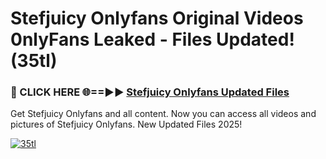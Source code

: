 # Stefjuicy Onlyfans Original Videos 0nlyFans Leaked - Files Updated! (35tl)

<h3>🔴 CLICK HERE 🌐==►► <a href="https://tinyurl.com/2jnfzry5" rel="nofollow">Stefjuicy Onlyfans Updated Files</a></h3>

Get Stefjuicy Onlyfans and all content. Now you can access all videos and pictures of Stefjuicy Onlyfans. New Updated Files 2025!

[![35tl](https://i.imgur.com/GyGTBgg.gif)](https://tinyurl.com/2jnfzry5)
